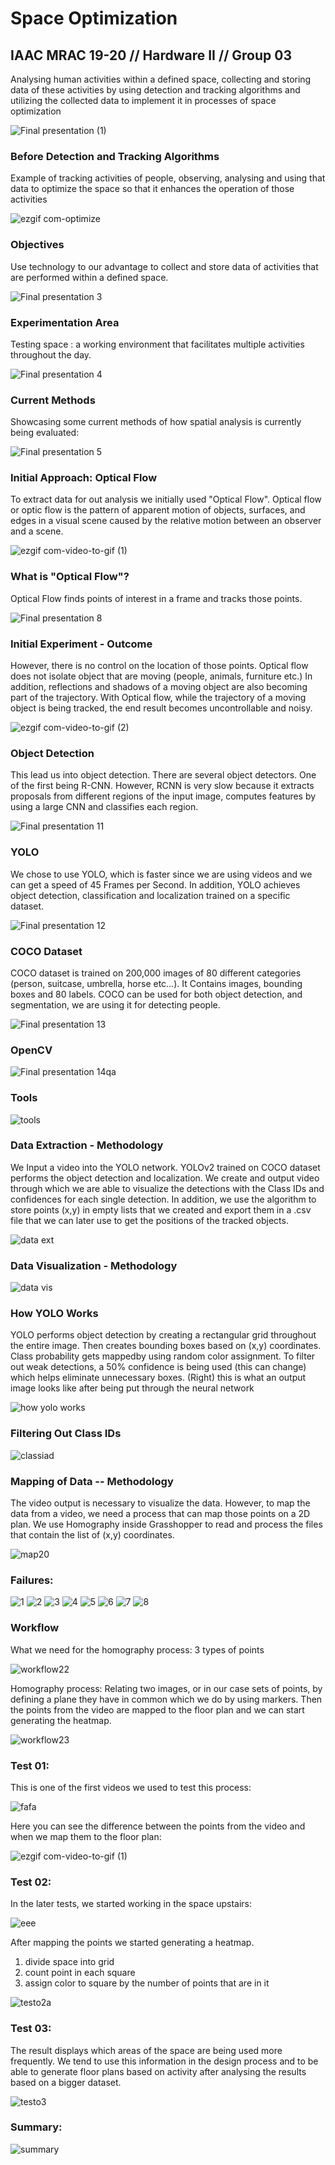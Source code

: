 # Space Optimization
## IAAC MRAC 19-20 // Hardware II // Group 03

Analysing human activities within a defined space, collecting and storing data of these activities by using detection and tracking algorithms and utilizing the collected data to implement it in processes of space optimization

![Final presentation (1)](https://user-images.githubusercontent.com/57528373/76356354-1a4e7080-6316-11ea-8ee5-429ab442cb1e.png)

### Before Detection and Tracking Algorithms
Example of tracking activities of people, observing, analysing and using that data to optimize the space so that it enhances the operation of those activities

![ezgif com-optimize](https://user-images.githubusercontent.com/57528373/76429865-e9bb1500-63af-11ea-8023-e79f675567ef.gif)

### Objectives
Use technology to our advantage to collect and store data of activities that are performed within a defined space.

![Final presentation 3](https://user-images.githubusercontent.com/57528373/76356363-1de1f780-6316-11ea-8268-58a6bcfced63.png)

### Experimentation Area
Testing space : a working environment that facilitates multiple activities throughout the day.

![Final presentation 4](https://user-images.githubusercontent.com/57528373/76411340-eadd4980-6391-11ea-8fb1-e2dd0f550e9e.png)

### Current Methods 
Showcasing some current methods of how spatial analysis is currently being evaluated:

![Final presentation 5](https://user-images.githubusercontent.com/57528373/76356376-220e1500-6316-11ea-9bd4-c3de69fea49c.png)

### Initial Approach: Optical Flow
To extract data for out analysis we initially used "Optical Flow". Optical flow or optic flow is the pattern of apparent motion of objects, surfaces, and edges in a visual scene caused by the relative motion between an observer and a scene.

![ezgif com-video-to-gif (1)](https://user-images.githubusercontent.com/57528373/76371636-1ed95000-633b-11ea-97b8-2642da96df52.gif)

### What is "Optical Flow"?
Optical Flow finds points of interest in a frame and tracks those points. 

![Final presentation 8](https://user-images.githubusercontent.com/57528373/76369394-b0dd5a80-6333-11ea-8c31-3a1b62f08791.png)


### Initial Experiment - Outcome
However, there is no control on the location of those points. Optical flow does not isolate object that are moving (people, animals, furniture etc.) In addition, reflections and shadows of a moving object are also becoming part of the trajectory. With Optical flow, while the trajectory of a moving object is being tracked, the end result becomes uncontrollable and noisy.

![ezgif com-video-to-gif (2)](https://user-images.githubusercontent.com/57528373/76372089-9f4c8080-633c-11ea-9f04-68b6aba66824.gif)

### Object Detection
This lead us into object detection. There are several object detectors. One of the first being R-CNN. However, RCNN is very slow because it extracts proposals from different regions of the input image, computes features by using a large CNN and classifies each region. 

![Final presentation 11](https://user-images.githubusercontent.com/57528373/76372198-eb97c080-633c-11ea-84a6-45cff397c625.png)

### YOLO
We chose to use YOLO, which is faster since we are using videos and we can get a speed of 45 Frames per Second. In addition, YOLO achieves object detection, classification and localization trained on a specific dataset.

![Final presentation 12](https://user-images.githubusercontent.com/57528373/76356533-626d9300-6316-11ea-978c-75e42798dadd.png)

### COCO Dataset
COCO dataset is trained on 200,000 images of 80 different categories (person, suitcase, umbrella, horse etc…). It Contains images, bounding boxes and 80 labels. COCO can be used for both object detection, and segmentation, we are using it for detecting people.

![Final presentation 13](https://user-images.githubusercontent.com/57528373/76356526-5f72a280-6316-11ea-9e00-ea0d03937da2.png)

### OpenCV
![Final presentation 14qa](https://user-images.githubusercontent.com/57528373/76411532-4e677700-6392-11ea-99e4-52ccad839604.png)

### Tools
![tools](https://user-images.githubusercontent.com/57528373/76411694-9c7c7a80-6392-11ea-808e-70c0282fdcd7.png)

### Data Extraction - Methodology
We Input a video into the YOLO network. YOLOv2 trained on COCO dataset performs the object detection and localization. We create and output video through which we are able to visualize the detections with the Class IDs and confidences for each single detection. In addition, we use the algorithm to store points (x,y) in empty lists that we created and export them in a .csv file that we can later use to get the positions of the tracked objects.

![data ext](https://user-images.githubusercontent.com/57528373/76416360-3b0cd980-639b-11ea-9b44-d1935a3c3b02.png)

### Data Visualization - Methodology

![data vis](https://user-images.githubusercontent.com/57528373/76416546-963ecc00-639b-11ea-93a9-3b9b451ea0ef.png)

### How YOLO Works
YOLO performs object detection by creating a rectangular grid throughout the entire image. Then creates bounding boxes based on (x,y) coordinates. Class probability gets mappedby  using random color assignment. To filter out weak detections, a 50% confidence is being used (this can change) which helps eliminate unnecessary boxes. (Right) this is what an output image looks like after being put through the neural network

![how yolo works](https://user-images.githubusercontent.com/57528373/76411975-21679400-6393-11ea-88cf-6b6ba399cea4.png)

### Filtering Out Class IDs

![classiad](https://user-images.githubusercontent.com/57528373/76422008-d5bde600-63a4-11ea-889f-e9127c7191bd.png)

### Mapping of Data -- Methodology
The video output is necessary to visualize the data. However, to map the data from a video, we need a process that can map those points on a 2D plan. We use Homography inside Grasshopper to read and process the files that contain the list of (x,y) coordinates.

![map20](https://user-images.githubusercontent.com/57528373/76427708-effbc200-63ac-11ea-9306-752378857b3b.png)

### Failures: 

![1](https://user-images.githubusercontent.com/57528373/76421070-65629500-63a3-11ea-8c91-dfd3e00b8483.gif)
![2](https://user-images.githubusercontent.com/57528373/76420932-33e9c980-63a3-11ea-8084-1343f818c372.gif)
![3](https://user-images.githubusercontent.com/57528373/76420881-1e749f80-63a3-11ea-9df3-a27060586f12.gif)
![4](https://user-images.githubusercontent.com/57528373/76420882-1fa5cc80-63a3-11ea-90b0-874d4095d62c.gif)
![5](https://user-images.githubusercontent.com/57528373/76420884-203e6300-63a3-11ea-9207-306a1bb60408.gif)
![6](https://user-images.githubusercontent.com/57528373/76420885-20d6f980-63a3-11ea-9716-a7b2925b6a6e.gif)
![7](https://user-images.githubusercontent.com/57528373/76420887-216f9000-63a3-11ea-80dc-6701345e5084.gif)
![8](https://user-images.githubusercontent.com/57528373/76420890-22082680-63a3-11ea-8543-e5444addfa07.gif)

### Workflow
What we need for the homography process: 3 types of points

![workflow22](https://user-images.githubusercontent.com/57528373/76424067-094e3f80-63a8-11ea-8f02-d56dd8a2ab93.png)

Homography process: Relating two images, or in our case sets of points, by defining a plane they have in common which we do by using markers. Then the points from the video are mapped to the floor plan and we can start generating the heatmap.

![workflow23](https://user-images.githubusercontent.com/57528373/76424220-3dc1fb80-63a8-11ea-992e-972451ece0d7.png)

### Test 01:
This is one of the first videos we used to test this process:

![fafa](https://user-images.githubusercontent.com/57528373/76413318-7dcbb300-6395-11ea-98b8-3dd5f40e1794.gif)

Here you can see the difference between the points from the video and when we map them to the floor plan:

![ezgif com-video-to-gif (1)](https://user-images.githubusercontent.com/57528373/76414504-bf5d5d80-6397-11ea-95a3-aaef98dacfb8.gif)

### Test 02: 
In the later tests, we started working in the space upstairs:

![eee](https://user-images.githubusercontent.com/57528373/76430691-e411ff00-63b0-11ea-92c6-7c4c7e456fbb.gif)

After mapping the points we started generating a heatmap.
1. divide space into grid
2. count point in each square
3. assign color to square by the number of points that are in it

![testo2a](https://user-images.githubusercontent.com/57528373/76424739-ecfed280-63a8-11ea-8737-44c3f754eeb8.png)

### Test 03: 
The result displays which areas of the space are being used more frequently. We tend to use this information in the design process and to be able to generate floor plans based on activity after analysing the results based on a bigger dataset.

![testo3](https://user-images.githubusercontent.com/57528373/76427867-318c6d00-63ad-11ea-9af4-1d152bcd4d44.png)

### Summary: 
![summary](https://user-images.githubusercontent.com/57528373/76428055-757f7200-63ad-11ea-84cf-f707521df9c5.png)

